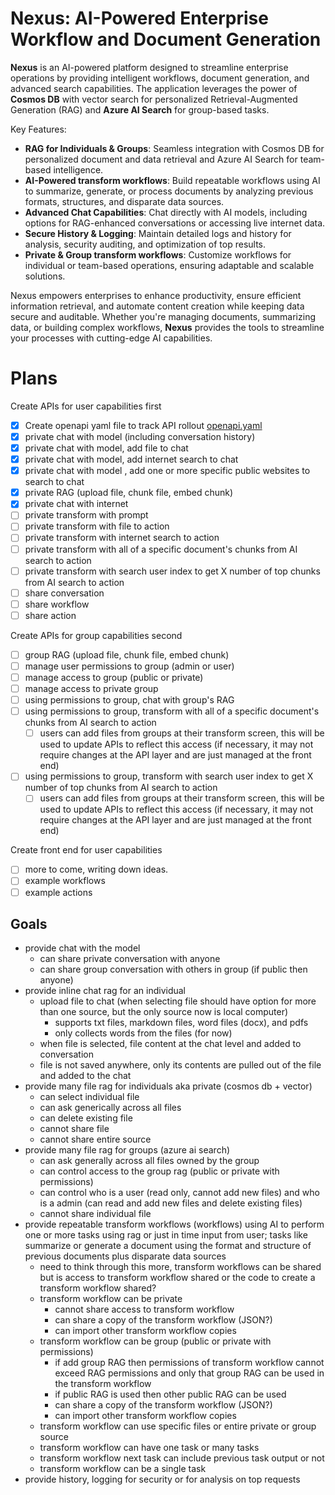 # Nexus: AI-Powered Enterprise Workflow and Document Generation

**Nexus** is an AI-powered platform designed to streamline enterprise operations by providing intelligent workflows, document generation, and advanced search capabilities. The application leverages the power of **Cosmos DB** with vector search for personalized Retrieval-Augmented Generation (RAG) and **Azure AI Search** for group-based tasks. 

Key Features:
- **RAG for Individuals & Groups**: Seamless integration with Cosmos DB for personalized document and data retrieval and Azure AI Search for team-based intelligence.
- **AI-Powered transform workflows**: Build repeatable workflows using AI to summarize, generate, or process documents by analyzing previous formats, structures, and disparate data sources.
- **Advanced Chat Capabilities**: Chat directly with AI models, including options for RAG-enhanced conversations or accessing live internet data.
- **Secure History & Logging**: Maintain detailed logs and history for analysis, security auditing, and optimization of top results.
- **Private & Group transform workflows**: Customize workflows for individual or team-based operations, ensuring adaptable and scalable solutions.

Nexus empowers enterprises to enhance productivity, ensure efficient information retrieval, and automate content creation while keeping data secure and auditable. Whether you're managing documents, summarizing data, or building complex workflows, **Nexus** provides the tools to streamline your processes with cutting-edge AI capabilities.


# Plans
Create APIs for user capabilities first

- [x] Create openapi yaml file to track API rollout [openapi.yaml](/artifacts/openapi.yaml)
- [x] private chat with model (including conversation history)
- [x] private chat with model, add file to chat
- [x] private chat with model, add internet search to chat
- [x] private chat with model , add one or more specific public websites to search to chat
- [x] private RAG (upload file, chunk file, embed chunk)
- [x] private chat with internet
- [ ] private transform with prompt
- [ ] private transform with file to action
- [ ] private transform with internet search to action
- [ ] private transform with all of a specific document's chunks from AI search to action
- [ ] private transform with search user index to get X number of top chunks from AI search to action
- [ ] share conversation
- [ ] share workflow
- [ ] share action

Create APIs for group capabilities second

- [ ] group RAG (upload file, chunk file, embed chunk)
- [ ] manage user permissions to group (admin or user)
- [ ] manage access to group (public or private)
- [ ] manage access to private group
- [ ] using permissions to group, chat with group's RAG
- [ ] using permissions to group, transform with all of a specific document's chunks from AI search to action
  - [ ] users can add files from groups at their transform screen, this will be used to update APIs to reflect this access (if necessary, it may not require changes at the API layer and are just managed at the front end)
- [ ] using permissions to group, transform with search user index to get X number of top chunks from AI search to action
  - [ ] users can add files from groups at their transform screen, this will be used to update APIs to reflect this access (if necessary, it may not require changes at the API layer and are just managed at the front end)

Create front end for user capabilities

- [ ] more to come, writing down ideas.
- [ ] example workflows
- [ ] example actions

## Goals


- provide chat with the model
    - can share private conversation with anyone
    - can share group conversation with others in group (if public then anyone)
- provide inline chat rag for an individual
    - upload file to chat (when selecting file should have option for more than one source, but the only source now is local computer)
        - supports txt files, markdown files, word files (docx), and pdfs
        - only collects words from the files (for now)
    - when file is selected, file content at the chat level and added to conversation
    - file is not saved anywhere, only its contents are pulled out of the file and added to the chat
- provide many file rag for individuals aka private (cosmos db + vector)
    - can select individual file
    - can ask generically across all files
    - can delete existing file
    - cannot share file
    - cannot share entire source
- provide many file rag for groups (azure ai search)
    - can ask generally across all files owned by the group
    - can control access to the group rag (public or private with permissions)
    - can control who is a user (read only, cannot add new files) and who is a admin (can read and add new files and delete existing files)
    - cannot share individual file
- provide repeatable transform workflows (workflows) using AI to perform one or more tasks using rag or just in time input from user; tasks like summarize or generate a document using the format and structure of previous documents plus disparate data sources
    - need to think through this more, transform workflows can be shared but is access to transform workflow shared or the code to create a transform workflow shared?
    - transform workflow can be private
        - cannot share access to transform workflow
        - can share a copy of the transform workflow (JSON?)
        - can import other transform workflow copies
    - transform workflow can be group (public or private with permissions)
        - if add group RAG then permissions of transform workflow cannot exceed RAG permissions and only that group RAG can be used in the transform workflow
        - if public RAG is used then other public RAG can be used
        - can share a copy of the transform workflow (JSON?)
        - can import other transform workflow copies
    - transform workflow can use specific files or entire private or group source
    - transform workflow can have one task or many tasks
    - transform workflow next task can include previous task output or not
    - transform workflow can be a single task
- provide history, logging for security or for analysis on top requests



